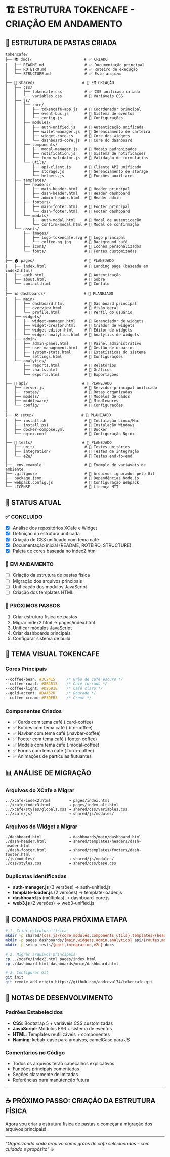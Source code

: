 # 🏗️ **ESTRUTURA TOKENCAFE - CRIAÇÃO EM ANDAMENTO**

## 📁 **ESTRUTURA DE PASTAS CRIADA**

```
tokencafe/
├── 📚 docs/                       # ✅ CRIADO
│   ├── README.md                  # ✅ Documentação principal
│   ├── ROTEIRO.md                 # ✅ Roteiro de execução
│   └── STRUCTURE.md               # ✅ Este arquivo
│
├── 🎨 shared/                     # 🔄 EM CRIAÇÃO
│   ├── css/
│   │   ├── tokencafe.css          # ✅ CSS unificado criado
│   │   └── variables.css          # 📅 Variáveis CSS
│   ├── js/
│   │   ├── core/
│   │   │   ├── tokencafe-app.js   # 📅 Coordenador principal
│   │   │   ├── event-bus.js       # 📅 Sistema de eventos
│   │   │   └── config.js          # 📅 Configurações
│   │   ├── modules/
│   │   │   ├── auth-unified.js    # 📅 Autenticação unificada
│   │   │   ├── wallet-manager.js  # 📅 Gerenciamento de carteira
│   │   │   ├── widget-core.js     # 📅 Core dos widgets
│   │   │   └── dashboard-core.js  # 📅 Core do dashboard
│   │   ├── components/
│   │   │   ├── modal-manager.js   # 📅 Modais padronizados
│   │   │   ├── notification.js    # 📅 Sistema de notificações
│   │   │   └── form-validator.js  # 📅 Validação de formulários
│   │   └── utils/
│   │       ├── api-client.js      # 📅 Cliente API unificado
│   │       ├── storage.js         # 📅 Gerenciamento de storage
│   │       └── helpers.js         # 📅 Funções auxiliares
│   ├── templates/
│   │   ├── headers/
│   │   │   ├── main-header.html   # 📅 Header principal
│   │   │   ├── dash-header.html   # 📅 Header dashboard
│   │   │   └── admin-header.html  # 📅 Header admin
│   │   ├── footers/
│   │   │   ├── main-footer.html   # 📅 Footer principal
│   │   │   └── dash-footer.html   # 📅 Footer dashboard
│   │   └── modals/
│   │       ├── auth-modal.html    # 📅 Modal de autenticação
│   │       └── confirm-modal.html # 📅 Modal de confirmação
│   └── assets/
│       ├── images/
│       │   ├── logo-tokencafe.svg # 📅 Logo principal
│       │   └── coffee-bg.jpg      # 📅 Background café
│       ├── icons/                 # 📅 Ícones personalizados
│       └── fonts/                 # 📅 Fontes customizadas
│
├── 🏠 pages/                      # 📅 PLANEJADO
│   ├── index.html                 # 📅 Landing page (baseada em index2.html)
│   ├── auth.html                  # 📅 Autenticação
│   ├── about.html                 # 📅 Sobre
│   └── contact.html               # 📅 Contato
│
├── 📊 dashboards/                 # 📅 PLANEJADO
│   ├── main/
│   │   ├── dashboard.html         # 📅 Dashboard principal
│   │   ├── overview.html          # 📅 Visão geral
│   │   └── profile.html           # 📅 Perfil do usuário
│   ├── widgets/
│   │   ├── widget-manager.html    # 📅 Gerenciador de widgets
│   │   ├── widget-creator.html    # 📅 Criador de widgets
│   │   ├── widget-editor.html     # 📅 Editor de widgets
│   │   └── widget-analytics.html  # 📅 Analytics de widgets
│   ├── admin/
│   │   ├── admin-panel.html       # 📅 Painel administrativo
│   │   ├── user-management.html   # 📅 Gestão de usuários
│   │   ├── system-stats.html      # 📅 Estatísticas do sistema
│   │   └── settings.html          # 📅 Configurações
│   └── analytics/
│       ├── reports.html           # 📅 Relatórios
│       ├── charts.html            # 📅 Gráficos
│       └── exports.html           # 📅 Exportações
│
├── 🔧 api/                        # 📅 PLANEJADO
│   ├── server.js                  # 📅 Servidor principal unificado
│   ├── routes/                    # 📅 Rotas organizadas
│   ├── models/                    # 📅 Modelos de dados
│   ├── middleware/                # 📅 Middlewares
│   └── config/                    # 📅 Configurações
│
├── 🛠️ setup/                     # 📅 PLANEJADO
│   ├── install.sh                 # 📅 Instalação Linux/Mac
│   ├── install.ps1                # 📅 Instalação Windows
│   ├── docker-compose.yml         # 📅 Docker
│   └── nginx.conf                 # 📅 Configuração Nginx
│
├── 🧪 tests/                      # 📅 PLANEJADO
│   ├── unit/                      # 📅 Testes unitários
│   ├── integration/               # 📅 Testes de integração
│   └── e2e/                       # 📅 Testes end-to-end
│
├── .env.example                   # 📅 Exemplo de variáveis de ambiente
├── .gitignore                     # 📅 Arquivos ignorados pelo Git
├── package.json                   # 📅 Dependências Node.js
├── webpack.config.js              # 📅 Configuração Webpack
└── LICENSE                        # 📅 Licença MIT
```

## 🎯 **STATUS ATUAL**

### ✅ **CONCLUÍDO**
- [x] Análise dos repositórios XCafe e Widget
- [x] Definição da estrutura unificada
- [x] Criação do CSS unificado com tema café
- [x] Documentação inicial (README, ROTEIRO, STRUCTURE)
- [x] Paleta de cores baseada no index2.html

### 🔄 **EM ANDAMENTO**
- [ ] Criação da estrutura de pastas física
- [ ] Migração dos arquivos principais
- [ ] Unificação dos módulos JavaScript
- [ ] Criação dos templates HTML

### 📅 **PRÓXIMOS PASSOS**
1. Criar estrutura física de pastas
2. Migrar index2.html → pages/index.html
3. Unificar módulos JavaScript
4. Criar dashboards principais
5. Configurar sistema de build

## 🎨 **TEMA VISUAL TOKENCAFE**

### **Cores Principais**
```css
--coffee-bean: #3C2415     /* Grão de café escuro */
--coffee-roast: #8B4513    /* Café torrado */
--coffee-light: #D2691E    /* Café claro */
--gold-accent: #DAA520     /* Dourado */
--coffee-cream: #F5DEB3    /* Creme */
```

### **Componentes Criados**
- ✅ Cards com tema café (.card-coffee)
- ✅ Botões com tema café (.btn-coffee)
- ✅ Navbar com tema café (.navbar-coffee)
- ✅ Footer com tema café (.footer-coffee)
- ✅ Modais com tema café (.modal-coffee)
- ✅ Forms com tema café (.form-coffee)
- ✅ Animações de partículas flutuantes

## 📊 **ANÁLISE DE MIGRAÇÃO**

### **Arquivos do XCafe a Migrar**
```
../xcafe/index2.html        → pages/index.html
../xcafe/index3.html        → pages/index-alt.html
../xcafe/styles/globals.css → shared/css/variables.css
../xcafe/js/                → shared/js/modules/
```

### **Arquivos do Widget a Migrar**
```
./dashboard.html            → dashboards/main/dashboard.html
./dash-header.html          → shared/templates/headers/dash-header.html
./dash-footer.html          → shared/templates/footers/dash-footer.html
./js/modules/               → shared/js/modules/
./css/styles.css            → shared/css/base.css
```

### **Duplicatas Identificadas**
- **auth-manager.js** (3 versões) → auth-unified.js
- **template-loader.js** (2 versões) → template-loader.js
- **dashboard.js** (múltiplas) → dashboard-core.js
- **web3.js** (2 versões) → web3-unified.js

## 🚀 **COMANDOS PARA PRÓXIMA ETAPA**

```bash
# 1. Criar estrutura física
mkdir -p shared/{css,js/{core,modules,components,utils},templates/{headers,footers,modals},assets/{images,icons,fonts}}
mkdir -p pages dashboards/{main,widgets,admin,analytics} api/{routes,models,middleware,config}
mkdir -p setup tests/{unit,integration,e2e} docs

# 2. Migrar arquivos principais
cp ../xcafe/index2.html pages/index.html
cp ./dashboard.html dashboards/main/dashboard.html

# 3. Configurar Git
git init
git remote add origin https://github.com/andreval74/tokencafe.git
```

## 📝 **NOTAS DE DESENVOLVIMENTO**

### **Padrões Estabelecidos**
- **CSS**: Bootstrap 5 + variáveis CSS customizadas
- **JavaScript**: Módulos ES6 + sistema de eventos
- **HTML**: Templates reutilizáveis + componentes
- **Naming**: kebab-case para arquivos, camelCase para JS

### **Comentários no Código**
- Todos os arquivos terão cabeçalhos explicativos
- Funções principais comentadas
- Seções claramente delimitadas
- Referências para manutenção futura

---

## ☕ **PRÓXIMO PASSO: CRIAÇÃO DA ESTRUTURA FÍSICA**

Agora vou criar a estrutura física de pastas e começar a migração dos arquivos principais!

---

*"Organizando cada arquivo como grãos de café selecionados - com cuidado e propósito"* ☕